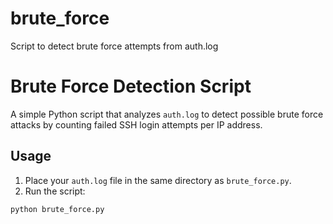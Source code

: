 # brute_force
Script to detect brute force attempts from auth.log
# Brute Force Detection Script

A simple Python script that analyzes `auth.log` to detect possible brute force attacks by counting failed SSH login attempts per IP address.

## Usage

1. Place your `auth.log` file in the same directory as `brute_force.py`.
2. Run the script:

```bash
python brute_force.py
